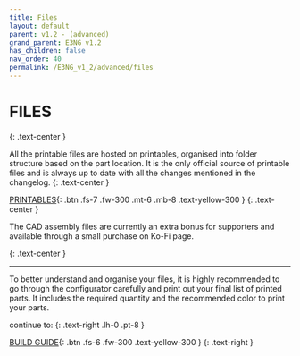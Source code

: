 ```yaml
---
title: Files
layout: default
parent: v1.2 - (advanced)
grand_parent: E3NG v1.2
has_children: false
nav_order: 40
permalink: /E3NG_v1_2/advanced/files
---
```

# FILES
{: .text-center }

All the printable files are hosted on printables, organised into folder structure based on the part location. It is the only official source of printable files and is always up to date with all the changes mentioned in the changelog.
{: .text-center }

[PRINTABLES]{: .btn .fs-7 .fw-300 .mt-6 .mb-8 .text-yellow-300 }
{: .text-center }

The CAD assembly files are currently an extra bonus for supporters and available through a small purchase on Ko-Fi page.

<div>
<script type='text/javascript' src='https://storage.ko-fi.com/cdn/widget/Widget_2.js'></script><script type='text/javascript'>kofiwidget2.init('Ko-fi', '#28b5e0', 's/f1be48e43a');kofiwidget2.draw();</script> 
</div>
{: .text-center }

---
To better understand and organise your files, it is highly recommended to go through the configurator carefully and print out your final list of printed parts. It includes the required quantity and the recommended color to print your parts.

continue to:
{: .text-right .lh-0 .pt-8 }

[BUILD GUIDE]{: .btn .fs-6 .fw-300 .text-yellow-300 }
{: .text-right }

[BUILD GUIDE]: https://rh3d.xyz/E3NG_v1_2/advanced/build_guide
[PRINTABLES]: https://www.printables.com/en/model/922401/files
